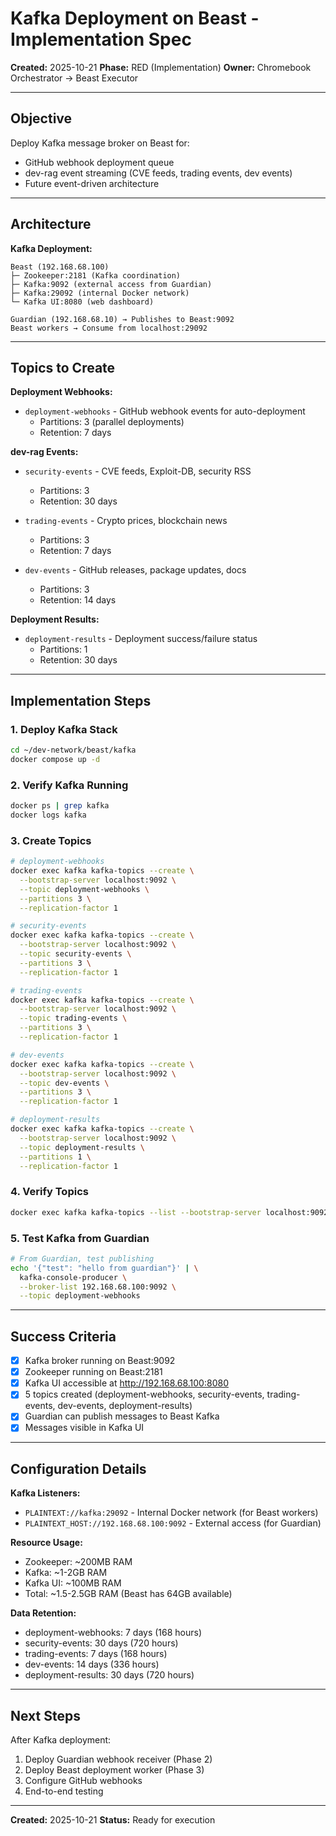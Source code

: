 # Kafka Deployment on Beast - Implementation Spec

**Created:** 2025-10-21
**Phase:** RED (Implementation)
**Owner:** Chromebook Orchestrator → Beast Executor

---

## Objective

Deploy Kafka message broker on Beast for:
- GitHub webhook deployment queue
- dev-rag event streaming (CVE feeds, trading events, dev events)
- Future event-driven architecture

---

## Architecture

**Kafka Deployment:**
```
Beast (192.168.68.100)
├─ Zookeeper:2181 (Kafka coordination)
├─ Kafka:9092 (external access from Guardian)
├─ Kafka:29092 (internal Docker network)
└─ Kafka UI:8080 (web dashboard)

Guardian (192.168.68.10) → Publishes to Beast:9092
Beast workers → Consume from localhost:29092
```

---

## Topics to Create

**Deployment Webhooks:**
- `deployment-webhooks` - GitHub webhook events for auto-deployment
  - Partitions: 3 (parallel deployments)
  - Retention: 7 days

**dev-rag Events:**
- `security-events` - CVE feeds, Exploit-DB, security RSS
  - Partitions: 3
  - Retention: 30 days

- `trading-events` - Crypto prices, blockchain news
  - Partitions: 3
  - Retention: 7 days

- `dev-events` - GitHub releases, package updates, docs
  - Partitions: 3
  - Retention: 14 days

**Deployment Results:**
- `deployment-results` - Deployment success/failure status
  - Partitions: 1
  - Retention: 30 days

---

## Implementation Steps

### 1. Deploy Kafka Stack
```bash
cd ~/dev-network/beast/kafka
docker compose up -d
```

### 2. Verify Kafka Running
```bash
docker ps | grep kafka
docker logs kafka
```

### 3. Create Topics
```bash
# deployment-webhooks
docker exec kafka kafka-topics --create \
  --bootstrap-server localhost:9092 \
  --topic deployment-webhooks \
  --partitions 3 \
  --replication-factor 1

# security-events
docker exec kafka kafka-topics --create \
  --bootstrap-server localhost:9092 \
  --topic security-events \
  --partitions 3 \
  --replication-factor 1

# trading-events
docker exec kafka kafka-topics --create \
  --bootstrap-server localhost:9092 \
  --topic trading-events \
  --partitions 3 \
  --replication-factor 1

# dev-events
docker exec kafka kafka-topics --create \
  --bootstrap-server localhost:9092 \
  --topic dev-events \
  --partitions 3 \
  --replication-factor 1

# deployment-results
docker exec kafka kafka-topics --create \
  --bootstrap-server localhost:9092 \
  --topic deployment-results \
  --partitions 1 \
  --replication-factor 1
```

### 4. Verify Topics
```bash
docker exec kafka kafka-topics --list --bootstrap-server localhost:9092
```

### 5. Test Kafka from Guardian
```bash
# From Guardian, test publishing
echo '{"test": "hello from guardian"}' | \
  kafka-console-producer \
  --broker-list 192.168.68.100:9092 \
  --topic deployment-webhooks
```

---

## Success Criteria

- [x] Kafka broker running on Beast:9092
- [x] Zookeeper running on Beast:2181
- [x] Kafka UI accessible at http://192.168.68.100:8080
- [x] 5 topics created (deployment-webhooks, security-events, trading-events, dev-events, deployment-results)
- [x] Guardian can publish messages to Beast Kafka
- [x] Messages visible in Kafka UI

---

## Configuration Details

**Kafka Listeners:**
- `PLAINTEXT://kafka:29092` - Internal Docker network (for Beast workers)
- `PLAINTEXT_HOST://192.168.68.100:9092` - External access (for Guardian)

**Resource Usage:**
- Zookeeper: ~200MB RAM
- Kafka: ~1-2GB RAM
- Kafka UI: ~100MB RAM
- Total: ~1.5-2.5GB RAM (Beast has 64GB available)

**Data Retention:**
- deployment-webhooks: 7 days (168 hours)
- security-events: 30 days (720 hours)
- trading-events: 7 days (168 hours)
- dev-events: 14 days (336 hours)
- deployment-results: 30 days (720 hours)

---

## Next Steps

After Kafka deployment:
1. Deploy Guardian webhook receiver (Phase 2)
2. Deploy Beast deployment worker (Phase 3)
3. Configure GitHub webhooks
4. End-to-end testing

---

**Created:** 2025-10-21
**Status:** Ready for execution
